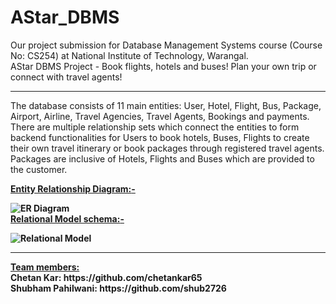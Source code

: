 # AStar_DBMS
Our project submission for Database Management Systems course (Course No: CS254) at National Institute of Technology, Warangal.<br>
AStar DBMS Project - Book flights, hotels and buses! Plan your own trip or connect with travel agents!<br>
<hr>
The database consists of 11 main entities: User, Hotel, Flight, Bus, Package, Airport, Airline, Travel Agencies, Travel Agents, Bookings and payments.<br>
There are multiple relationship sets which connect the entities to form backend functionalities for Users to book hotels, Buses, Flights to create<br>
their own travel itinerary or book packages through registered travel agents. Packages are inclusive of Hotels, Flights and Buses which are provided to the customer.<br>

<u><b>Entity Relationship Diagram:<b>-</u> <br>

![ER Diagram](https://github.com/chetankar65/AStar_DBMS/assets/26086224/dfc1bb10-a976-430a-8070-5d51012958e9)
<br>
<u><b>Relational Model schema:<b>-</u> <br>

![Relational Model](https://github.com/chetankar65/AStar_DBMS/assets/26086224/0a661005-ce88-4dbf-b1a4-ebfed1ff8198)
<br>
<hr>
<u>Team members: </u><br>
Chetan Kar: https://github.com/chetankar65 <br>
Shubham Pahilwani: https://github.com/shub2726 <br>


